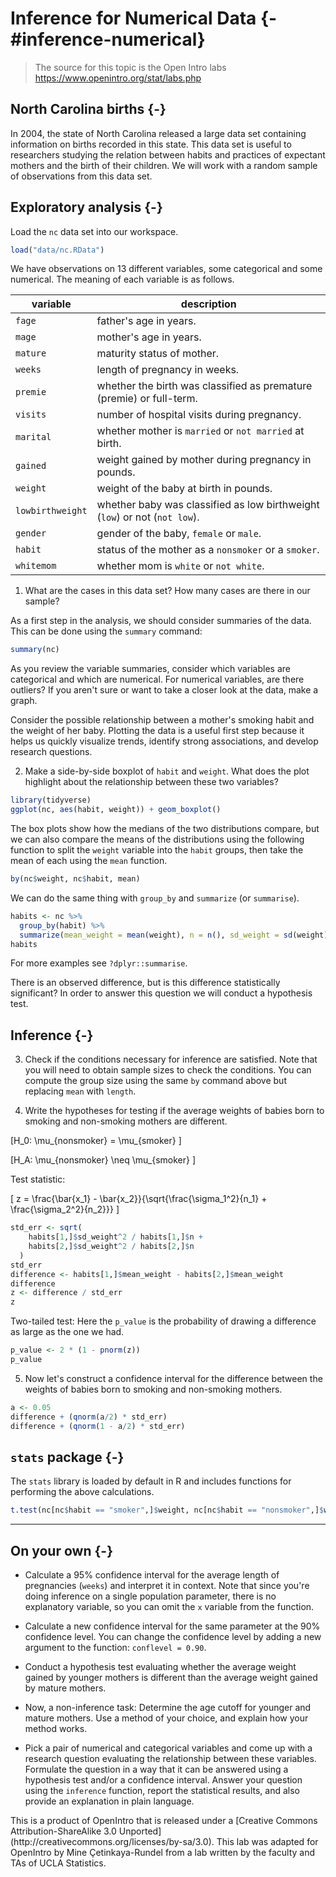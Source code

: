 
# Inference for Numerical Data {-#inference-numerical}

> The source for this topic is the Open Intro labs https://www.openintro.org/stat/labs.php

## North Carolina births {-}

In 2004, the state of North Carolina released a large data set containing 
information on births recorded in this state. This data set is useful to 
researchers studying the relation between habits and practices of expectant 
mothers and the birth of their children. We will work with a random sample of 
observations from this data set.

## Exploratory analysis {-}

Load the `nc` data set into our workspace.


```r
load("data/nc.RData")
```

We have observations on 13 different variables, some categorical and some 
numerical. The meaning of each variable is as follows.

variable         | description
---------------- | -----------
`fage`           | father's age in years.
`mage`           | mother's age in years.
`mature`         | maturity status of mother.
`weeks`          | length of pregnancy in weeks.
`premie`         | whether the birth was classified as premature (premie) or full-term.
`visits`         | number of hospital visits during pregnancy.
`marital`        | whether mother is `married` or `not married` at birth.
`gained`         | weight gained by mother during pregnancy in pounds.
`weight`         | weight of the baby at birth in pounds.
`lowbirthweight` | whether baby was classified as low birthweight (`low`) or not (`not low`).
`gender`         | gender of the baby, `female` or `male`.
`habit`          | status of the mother as a `nonsmoker` or a `smoker`.
`whitemom`       | whether mom is `white` or `not white`.

1.  What are the cases in this data set? How many cases are there in our sample?

As a first step in the analysis, we should consider summaries of the data. This
can be done using the `summary` command:


```r
summary(nc)
```

As you review the variable summaries, consider which variables are categorical 
and which are numerical. For numerical variables, are there outliers? If you 
aren't sure or want to take a closer look at the data, make a graph.

Consider the possible relationship between a mother's smoking habit and the 
weight of her baby. Plotting the data is a useful first step because it helps 
us quickly visualize trends, identify strong associations, and develop research
questions.

2.  Make a side-by-side boxplot of `habit` and `weight`. What does the plot 
highlight about the relationship between these two variables?


```r
library(tidyverse)
ggplot(nc, aes(habit, weight)) + geom_boxplot()
```

The box plots show how the medians of the two distributions compare, but we can
also compare the means of the distributions using the following function to 
split the `weight` variable into the `habit` groups, then take the mean of each
using the `mean` function.


```r
by(nc$weight, nc$habit, mean)
```

We can do the same thing with `group_by` and `summarize` (or `summarise`).


```r
habits <- nc %>%
  group_by(habit) %>%
  summarize(mean_weight = mean(weight), n = n(), sd_weight = sd(weight))
habits
```

For more examples see `?dplyr::summarise`.


There is an observed difference, but is this difference statistically 
significant? In order to answer this question we will conduct a hypothesis test.

## Inference {-}

3.  Check if the conditions necessary for inference are satisfied. Note that 
you will need to obtain sample sizes to check the conditions. You can compute 
the group size using the same `by` command above but replacing `mean` with 
`length`.

4.  Write the hypotheses for testing if the average weights of babies born to 
smoking and non-smoking mothers are different.

\[H_0: \mu_{nonsmoker} = \mu_{smoker}  \]

\[H_A: \mu_{nonsmoker} \neq \mu_{smoker} \]

Test statistic:

\[ z = \frac{\bar{x_1} - \bar{x_2}}{\sqrt{\frac{\sigma_1^2}{n_1} + \frac{\sigma_2^2}{n_2}}}  \]


```r
std_err <- sqrt(
    habits[1,]$sd_weight^2 / habits[1,]$n + 
    habits[2,]$sd_weight^2 / habits[2,]$n
  )
std_err
difference <- habits[1,]$mean_weight - habits[2,]$mean_weight
difference
z <- difference / std_err
z
```

Two-tailed test: Here the `p_value` is the probability of drawing a difference as large as the one we had.

```r
p_value <- 2 * (1 - pnorm(z))
p_value
```


5.  Now let's construct a confidence 
interval for the difference between the weights of babies born to smoking and 
non-smoking mothers.


```r
a <- 0.05
difference + (qnorm(a/2) * std_err)
difference + (qnorm(1 - a/2) * std_err)
```

## `stats` package {-}

The `stats` library is loaded by default in R and includes functions for performing the above
calculations.


```r
t.test(nc[nc$habit == "smoker",]$weight, nc[nc$habit == "nonsmoker",]$weight)
```


* * *

## On your own {-}

-   Calculate a 95% confidence interval for the average length of pregnancies 
(`weeks`) and interpret it in context. Note that since you're doing inference 
on a single population parameter, there is no explanatory variable, so you can 
omit the `x` variable from the function.

-   Calculate a new confidence interval for the same parameter at the 90% 
confidence level. You can change the confidence level by adding a new argument 
to the function: `conflevel = 0.90`.

-   Conduct a hypothesis test evaluating whether the average weight gained by 
younger mothers is different than the average weight gained by mature mothers.

-   Now, a non-inference task: Determine the age cutoff for younger and mature 
mothers. Use a method of your choice, and explain how your method works.

-   Pick a pair of numerical and categorical variables and come up with a 
research question evaluating the relationship between these variables. 
Formulate the question in a way that it can be answered using a hypothesis test
and/or a confidence interval. Answer your question using the `inference` 
function, report the statistical results, and also provide an explanation in 
plain language.

<div id="license">
This is a product of OpenIntro that is released under a [Creative Commons 
Attribution-ShareAlike 3.0 Unported](http://creativecommons.org/licenses/by-sa/3.0).
This lab was adapted for OpenIntro by Mine &Ccedil;etinkaya-Rundel from a lab 
written by the faculty and TAs of UCLA Statistics.
</div>
